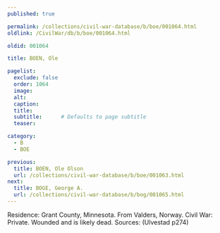 ```yaml
---
published: true

permalink: /collections/civil-war-database/b/boe/001064.html
oldlink: /CivilWar/db/b/boe/001064.html

oldid: 001064

title: BOEN, Ole

pagelist:
  exclude: false
  order: 1064
  image: 
  alt:
  caption:
  title:
  subtitle:      # Defaults to page subtitle
  teaser:

category: 
  - B 
  - BOE

previous:
  title: BOEN, Ole Olson
  url: /collections/civil-war-database/b/boe/001063.html  
next:
  title: BOGE, George A.
  url: /collections/civil-war-database/b/bog/001065.html   
---
```

Residence: Grant County, Minnesota. From Valders, Norway. Civil War: Private. Wounded and is likely dead. Sources: (Ulvestad p274)